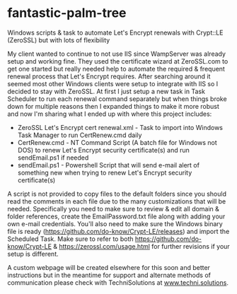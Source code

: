 # fantastic-palm-tree
Windows scripts &amp; task to automate Let's Encrypt renewals with Crypt::LE (ZeroSSL) but with lots of flexibility

My client wanted to continue to not use IIS since WampServer was already setup and working fine. They used the certificate wizard at ZeroSSL.com to get one started but really needed help to automate the required & frequent renewal process that Let's Encrypt requires. After searching around it seemed most other Windows clients were setup to integrate with IIS so I decided to stay with ZeroSSL. At first I just setup a new task in Task Scheduler to run each renewal command separately but when things broke down for multiple reasons then I expanded things to make it more robust and now I'm sharing what I ended up with where this project includes:

* ZeroSSL Let's Encrypt cert renewal.xml - Task to import into Windows Task Manager to run CertRenew.cmd daily 
* CertRenew.cmd - NT Command Script (A batch file for Windows not DOS) to renew Let's Encrypt security certificate(s) and run sendEmail.ps1 if needed
* sendEmail.ps1 - Powershell Script that will send e-mail alert of something new when trying to renew Let's Encrypt security certificate(s)

A script is not provided to copy files to the default folders since you should read the comments in each file due to the many customizations that will be needed. Specifically you need to make sure to review & edit all domain & folder references, create the EmailPassword.txt file along with adding your own e-mail credentials. You'll also need to make sure the Windows binary file is ready (https://github.com/do-know/Crypt-LE/releases) and import the Scheduled Task. Make sure to refer to both https://github.com/do-know/Crypt-LE & https://zerossl.com/usage.html for further revisions if your setup is different.

A custom webpage will be created elsewhere for this soon and better instructions but in the meantime for support and alternate methods of communication please check with TechniSolutions at www.techni.solutions.
